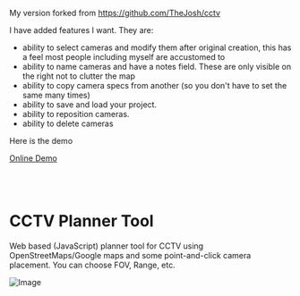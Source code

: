 My version forked from https://github.com/TheJosh/cctv 

I have added features I want. They are:
- ability to select cameras and modify them after original creation, this has a feel most people including myself are accustomed to
- ability to name cameras and have a notes field. These are only visible on the right not to clutter the map
- ability to copy camera specs from another (so you don't have to set the same many times)
- ability to save and load your project.
- ability to reposition cameras.
- ability to delete cameras

Here is the demo 

[Online Demo](https://lukolszewski.github.io/cctv/)

<br><br>

# CCTV Planner Tool

Web based (JavaScript) planner tool for CCTV using OpenStreetMaps/Google maps and some point-and-click camera placement. You can choose FOV, Range, etc.


![Image](https://github.com/user-attachments/assets/7b4682c8-49f2-4613-92d6-2a98aa8c117e)
